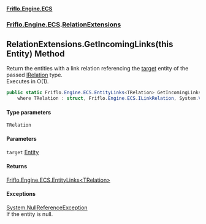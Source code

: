 #### [Friflo.Engine.ECS](index.md 'index')
### [Friflo.Engine.ECS](Friflo.Engine.ECS.md 'Friflo.Engine.ECS').[RelationExtensions](RelationExtensions.md 'Friflo.Engine.ECS.RelationExtensions')

## RelationExtensions.GetIncomingLinks<TRelation>(this Entity) Method

Return the entities with a link relation referencing the [target](RelationExtensions.GetIncomingLinks_TRelation_(thisEntity).md#Friflo.Engine.ECS.RelationExtensions.GetIncomingLinks_TRelation_(thisFriflo.Engine.ECS.Entity).target 'Friflo.Engine.ECS.RelationExtensions.GetIncomingLinks<TRelation>(this Friflo.Engine.ECS.Entity).target') entity of the passed [IRelation](IRelation.md 'Friflo.Engine.ECS.IRelation') type.<br/>
Executes in O(1).

```csharp
public static Friflo.Engine.ECS.EntityLinks<TRelation> GetIncomingLinks<TRelation>(this Friflo.Engine.ECS.Entity target)
    where TRelation : struct, Friflo.Engine.ECS.ILinkRelation, System.ValueType, System.ValueType;
```
#### Type parameters

<a name='Friflo.Engine.ECS.RelationExtensions.GetIncomingLinks_TRelation_(thisFriflo.Engine.ECS.Entity).TRelation'></a>

`TRelation`
#### Parameters

<a name='Friflo.Engine.ECS.RelationExtensions.GetIncomingLinks_TRelation_(thisFriflo.Engine.ECS.Entity).target'></a>

`target` [Entity](Entity.md 'Friflo.Engine.ECS.Entity')

#### Returns
[Friflo.Engine.ECS.EntityLinks&lt;](EntityLinks_T_.md 'Friflo.Engine.ECS.EntityLinks<T>')[TRelation](RelationExtensions.GetIncomingLinks_TRelation_(thisEntity).md#Friflo.Engine.ECS.RelationExtensions.GetIncomingLinks_TRelation_(thisFriflo.Engine.ECS.Entity).TRelation 'Friflo.Engine.ECS.RelationExtensions.GetIncomingLinks<TRelation>(this Friflo.Engine.ECS.Entity).TRelation')[&gt;](EntityLinks_T_.md 'Friflo.Engine.ECS.EntityLinks<T>')

#### Exceptions

[System.NullReferenceException](https://docs.microsoft.com/en-us/dotnet/api/System.NullReferenceException 'System.NullReferenceException')  
If the entity is null.
